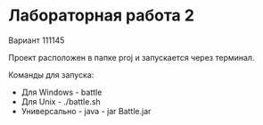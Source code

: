 # Лабораторная работа 2
Вариант 111145

Проект расположен в папке proj и запускается через терминал. 

Команды для запуска:
- Для Windows - battle
- Для Unix - ./battle.sh
- Универсально - java - jar Battle.jar
